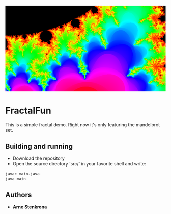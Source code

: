 ![Example](https://raw.githubusercontent.com/ArneStenkrona/FractalFun/master/img/mandelbrot1.png)

# FractalFun

This is a simple fractal demo. Right now it's only featuring the mandelbrot set.

## Building and running

* Download the repository
* Open the source directory 'src/' in your favorite shell and write:
```
javac main.java
java main
```

## Authors

* **Arne Stenkrona** 
